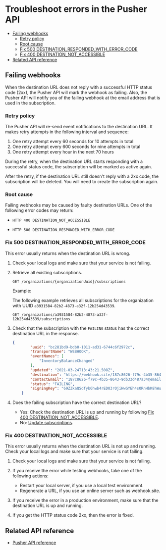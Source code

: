 # Troubleshoot errors in the Pusher API
* [Failing webhooks](#failing-webhooks)
    * [Retry policy](#retry-policy)
    * [Root cause](#root-cause)
    * [Fix 500 DESTINATION_RESPONDED_WITH_ERROR_CODE](#fix-500-destination_responded_with_error_code)
    * [Fix 400 DESTINATION_NOT_ACCESSIBLE](#fix-400-destination_not_accessible)
* [Related API reference](#related-api-reference)

## Failing webhooks
When the destination URL does not reply with a successful HTTP status code (2xx), the Pusher API will mark the webhook as failing. Also, the Pusher API will notify you of the failing webhook at the email address that is used in the subscription.

### Retry policy
The Pusher API will re-send event notifications to the destination URL. It makes retry attempts in the following interval and sequence:
1. One retry attempt every 60 seconds for 10 attempts in total
2. One retry attempt every 600 seconds for nine attempts in total
3. One retry attempt every hour in the next 70 hours

During the retry, when the destination URL starts responding with a successful status code, the subscription will be marked as active again.

After the retry, if the destination URL still doesn't reply with a 2xx code, the subscription will be deleted. You will need to create the subscription again.

### Root cause
Failing webhooks may be caused by faulty destination URLs. One of the following error codes may return:

* `HTTP 400 DESTINATION_NOT_ACCESSIBLE`  
 
* `HTTP 500 DESTINATION_RESPONDED_WITH_ERROR_CODE`

### Fix 500 DESTINATION_RESPONDED_WITH_ERROR_CODE
This error usually returns when the destination URL is wrong.

1. Check your local logs and make sure that your service is not failing.
2. Retrieve all existing subscriptions.
       
    ```http
    GET /organizations/{organizationUuid}/subscriptions
    ```
   
   Example:
      
      The following example retrieves all subscriptions for the organization with UUID `a3931584-82b2-4873-a32f-12b254d43539`.
      
      ```http
      GET /organizations/a3931584-82b2-4873-a32f-12b254d43539/subscriptions
      ```
   
 
3. Check that the subscription with the `FAILING` status has the correct destination URL in the response.

    ```json
    {
            "uuid": "bc281bd9-bdb0-1011-ad31-6744c6f2972c",
            "transportName": "WEBHOOK",
            "eventNames": [
                "InventoryBalanceChanged"
            ],
            "updated": "2021-03-24T13:43:21.508Z",
            "destination": "https://webhook.site/187c8626-f79c-4b35-8643-9db33d487a34",
            "contactEmail": "187c8626-f79c-4b35-8643-9db33d487a34@email.webhook.site",
            "status": "FAILING",
            "signingKey": "69ZZkaQSdfyb6hwb4rED03rOjiHwGYEh4sORnHbK8hWuxekGP3hBgw95ZFv4FAH6"
        }
    ```
    
4. Does the failing subscription have the correct destination URL?
    * Yes: Check the destination URL is up and running by following [Fix 400 DESTINATION_NOT_ACCESSIBLE](#fix-400-destination_not_accessible).
    * No: [Update subscriptions](user-guides/update-subscriptions.md).
 
    
### Fix 400 DESTINATION_NOT_ACCESSIBLE
This error usually returns when the destination URL is not up and running. Check your local logs and make sure that your service is not failing.

1. Check your local logs and make sure that your service is not failing.
2. If you receive the error while testing webhooks, take one of the following actions: 

    * Restart your local server, if you use a local test environment. 
    * Regenerate a URL, if you use an online server such as webhook.site.
    
3. If you receive the error in a production environment, make sure that the destination URL is up and running.

4. If you get the HTTP status code 2xx, then the error is fixed.

## Related API reference
* [Pusher API reference](api-reference.md)
